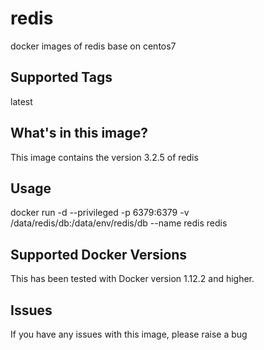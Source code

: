# redis
docker images of redis base on centos7

## Supported Tags
latest

## What's in this image?
This image contains the version 3.2.5 of redis

## Usage
docker run -d --privileged -p 6379:6379 -v /data/redis/db:/data/env/redis/db --name redis redis

## Supported Docker Versions
This has been tested with Docker version 1.12.2 and higher.

## Issues
If you have any issues with this image, please raise a bug
